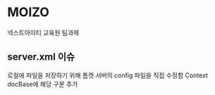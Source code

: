 # MOIZO
넥스트아이티 교육원 팀과제 
## server.xml 이슈
로컬에 파일을 저장하기 위해 톰캣 서버의 config 파일을 직접 수정함
Context docBase에 해당 구문 추가
<Context docBase="/home/pc14/upload" path="/img" reloadable="true"/>
